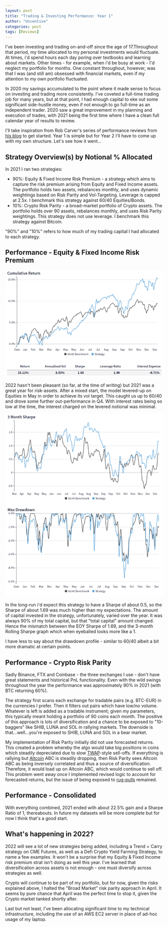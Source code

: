```yaml
---
layout: post
title: "Trading & Investing Performance: Year 1"
author: "Uncentive"
categories: post
tags: [Reviews]
---
```


I've been investing and trading on-and-off since the age of 17.Throughout that period, my time allocated to my personal investments would fluctuate. At times, i'd spend hours each day poring over textbooks and learning about markets. Other times - for example, when i'd be busy at work - I'd neglect my portfolio for months. One constant throughout, however, was that I was (and still am) obsessed with financial markets, even if my attention to my own portfolio fluctuated.

In 2020 my savings accumulated to the point where it made sense to focus on investing and trading more consistently. I've coveted a full-time trading job for many years, but at that point, I had enough capital to eke out some significant side-hustle money, even if not enough to go full-time as an independent trader. 2020 saw a great improvement in my planning and execution of trades, with 2021 being the first time where I have a clean full calendar year of results to review.

I'll take inspiration from Rob Carver's series of performance reviews from [his blog](https://qoppac.blogspot.com/) to get started. Year 1 is simple but for Year 2 I'll have to come up with my own structure.  Let's see how it went...

## Strategy Overview(s) by Notional % Allocated
In 2021 I ran two strategies:
- 90%: Equity & Fixed Income Risk Premium - a strategy which aims to capture the risk premium arising from Equity and Fixed Income assets. The portfolio holds two assets, rebalances monthly, and uses dynamic weightings based on Risk Parity and Vol-Targeting. Leverage is capped at 2.5x. I benchmark this strategy against 60/40 Equities/Bonds.
- 10%: Crypto Risk Parity - a broad-market portfolio of Crypto assets. The portfolio holds over 90 assets, rebalances monthly, and uses Risk Parity weightings. This strategy does not use leverage. I benchmark this strategy against Bitcoin.

"90%" and "10%" refers to how much of my trading capital I had allocated to each strategy.

## Performance - Equity & Fixed Income Risk Premium

<p align="center"><img src="assets/img/2021-Performance/1.png" /></p>

2022 hasn't been pleasant (so far, at the time of writing) but 2021 was a great year for risk-assets. After a mixed start, the model levered-up on Equities in May in order to achieve its vol target. This caught us up to 60/40 and drove some further out-performance in Q4. With interest rates being so low at the time, the interest charged on the levered notional was minimal. 

<p align="center"><img src="assets/img/2021-Performance/2.png" /></p>

In the long-run i'd expect this strategy to have a Sharpe of about 0.5, so the Sharpe of about 1.69 was much higher than my expectations. The amount of capital invested in the strategy, unfortunately, varied over the year. It was always 90% of my total capital, but that "total capital" amount changed. Hence the mismatch between the EOY Sharpe of 1.69, and the 3-month Rolling Sharpe graph which when eyeballed looks more like a 1.

I have less to say about the drawdown profile - similar to 60/40 albeit a bit more dramatic at certain points.

## Performance - Crypto Risk Parity
Sadly Binance, FTX and Coinbase - the three exchanges I use - don't have great statements and historical PnL functionality. Even with the wild swings throughout the year the performance was approximately 90% in 2021 (with BTC returning 60%).

The strategy first scans each exchange for tradable pairs (e.g. BTC-EUR) in the currencies I prefer. Then it filters out pairs which have low/no volume. Whatever is left is added as a tradable instrument; given my parameters, this typically meant holding a portfolio of 90 coins each month. The positive of this approach is lots of diversification and a chance to be exposed to "10-baggers" like SHIB, LUNA and SOL in rallying markets. The downside is that...well...you're exposed to SHIB, LUNA and SOL in a bear market.

My implementation of Risk Parity initially did not use forecasted returns. This created a problem whereby the algo would take big positions in coins which steadily depreciated due to slow [TWAP](https://empirica.io/blog/twap-strategy/)-style sell-offs. If everything is rallying but [Altcoin](https://academy.binance.com/en/glossary/altcoin) ABC is steadily dropping, then Risk Parity sees Altcoin ABC as being inversely correlated and thus a source of diversification. Therefore, it would load up on Altcoin ABC, which would continue to sell off. This problem went away once I implemented revised logic to account for forecasted returns, but the issue of being exposed to [rug-pulls](https://academy.binance.com/en/glossary/rug-pull) remained.

## Performance - Consolidated
With everything combined, 2021 ended with about 22.5% gain and a Sharpe Ratio of 1, thereabouts. In future my datasets will be more complete but for now I think that's a good start.

## What's happening in 2022?
2022 will see a lot of new strategies being added, including a Trend + Carry strategy on CME Futures, as well as a Defi Crypto Yield Farming Strategy, to name a few examples. It won't be a surprise that my Equity & Fixed Income risk premium strat isn't doing as well this year. I've learned that diversification across assets is not enough - one must diversify across strategies as well.

Crypto will continue to be part of my portfolio, but for now, given the risks explained above, I halted the "Broad Market" risk parity approach in April. It seems by pure chance that April was the perfect time to stop it, given the Crypto market tanked shortly after. 

Last but not least, I've been allocating significant time to my technical infrastructure, including the use of an AWS EC2 server in place of ad-hoc usage of my laptop. 
